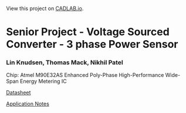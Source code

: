 View this project on [CADLAB.io](https://cadlab.io/project/28017).

# Senior Project - Voltage Sourced Converter - 3 phase Power Sensor
### Lin Knudsen, Thomas Mack, Nikhil Patel
Chip: Atmel M90E32AS Enhanced Poly-Phase High-Performance Wide-Span
Energy Metering IC

[Datasheet](https://ww1.microchip.com/downloads/aemDocuments/documents/OTH/ProductDocuments/DataSheets/Atmel-46003-SE-M90E32AS-Datasheet.pdf)

[Application Notes](https://ww1.microchip.com/downloads/aemDocuments/documents/OTH/ApplicationNotes/ApplicationNotes/Atmel-46103-SE-M90E32AS-ApplicationNote.pdf)